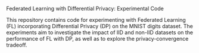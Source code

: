 Federated Learning with Differential Privacy: Experimental Code

This repository contains code for experimenting with Federated Learning (FL) incorporating Differential Privacy (DP) on the MNIST digits dataset. The experiments aim to investigate the impact of IID and non-IID datasets on the performance of FL with DP, as well as to explore the privacy-convergence tradeoff.
